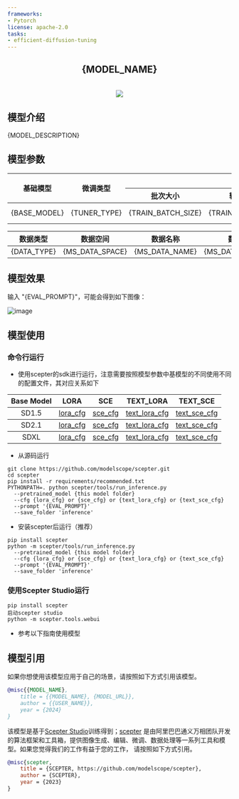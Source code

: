 ```yaml
---
frameworks:
- Pytorch
license: apache-2.0
tasks:
- efficient-diffusion-tuning
---
```


<p align="center">

  <h2 align="center">{MODEL_NAME}</h2>
  <p align="center">
    <br>
        <a href="https://github.com/modelscope/scepter/"><img src="https://img.shields.io/badge/powered by-scepter-6FEBB9.svg"></a>
    <br>
  </p>

## 模型介绍
{MODEL_DESCRIPTION}

## 模型参数
<table>
<thead>
  <tr>
    <th rowspan="2">基础模型</th>
    <th rowspan="2">微调类型</th>
    <th colspan="4">训练参数</th>
  </tr>
  <tr>
    <th>批次大小</th>
    <th>轮数</th>
    <th>学习率</th>
    <th>分辨率</th>
  </tr>
</thead>
<tbody align="center">
  <tr>
    <td rowspan="8">{BASE_MODEL}</td>
    <td>{TUNER_TYPE}</td>
    <td>{TRAIN_BATCH_SIZE}</td>
    <td>{TRAIN_EPOCH}</td>
    <td>{LEARNING_RATE}</td>
    <td>[{HEIGHT}, {WIDTH}]</td>
  </tr>
</tbody>
</table>


<table>
<thead>
  <tr>
    <th>数据类型</th>
    <th>数据空间</th>
    <th>数据名称</th>
    <th>数据子集</th>
  </tr>
</thead>
<tbody align="center">
  <tr>
    <td> {DATA_TYPE}</td>
    <td>{MS_DATA_SPACE}</td>
    <td>{MS_DATA_NAME}</td>
    <td>{MS_DATA_SUBNAME}</td>
  </tr>
</tbody>
</table>


## 模型效果

输入 "{EVAL_PROMPT}"，可能会得到如下图像：

![image]({IMAGE_PATH})


## 模型使用
### 命令行运行

* 使用scepter的sdk进行运行，注意需要按照模型参数中基模型的不同使用不同的配置文件，其对应关系如下
<table>
<thead>
  <tr>
    <th rowspan="2">Base Model</th>
    <th rowspan="1">LORA</th>
    <th colspan="1">SCE</th>
    <th colspan="1">TEXT_LORA</th>
    <th colspan="1">TEXT_SCE</th>
  </tr>
</thead>
<tbody align="center">
  <tr>
    <td rowspan="8">SD1.5</td>
    <td><a href="https://github.com/modelscope/scepter/blob/main/scepter/methods/examples/generation/stable_diffusion_1.5_512_lora.yaml">lora_cfg</a></td>
    <td><a href="https://github.com/modelscope/scepter/blob/main/scepter/methods/scedit/t2i/sd15_512_sce_t2i_swift.yaml">sce_cfg</a></td>
    <td><a href="https://github.com/modelscope/scepter/blob/main/scepter/methods/examples/generation/stable_diffusion_1.5_512_text_lora.yaml">text_lora_cfg</a></td>
    <td><a href="https://github.com/modelscope/scepter/blob/main/scepter/methods/scedit/t2i/stable_diffusion_1.5_512_text_sce.yaml">text_sce_cfg</a></td>
  </tr>
</tbody>
<tbody align="center">
  <tr>
    <td rowspan="8">SD2.1</td>
    <td><a href="https://github.com/modelscope/scepter/blob/main/scepter/methods/examples/generation/stable_diffusion_2.1_768_lora.yaml">lora_cfg</a></td>
    <td><a href="https://github.com/modelscope/scepter/blob/main/scepter/methods/scedit/t2i/sd21_768_sce_t2i_swift.yaml">sce_cfg</a></td>
    <td><a href="https://github.com/modelscope/scepter/blob/main/scepter/methods/examples/generation/stable_diffusion_2.1_768_text_lora.yaml">text_lora_cfg</a></td>
    <td><a href="https://github.com/modelscope/scepter/blob/main/scepter/methods/scedit/t2i/sd21_768_text_sce_t2i_swift.yaml">text_sce_cfg</a></td>
  </tr>
</tbody>
<tbody align="center">
  <tr>
    <td rowspan="8">SDXL</td>
    <td><a href="https://github.com/modelscope/scepter/blob/main/scepter/methods/examples/generation/stable_diffusion_xl_1024_lora.yaml">lora_cfg</a></td>
    <td><a href="https://github.com/modelscope/scepter/blob/main/scepter/methods/scedit/t2i/sdxl_1024_sce_t2i_swift.yaml">sce_cfg</a></td>
    <td><a href="https://github.com/modelscope/scepter/blob/main/scepter/methods/examples/generation/stable_diffusion_xl_1024_text_lora.yaml">text_lora_cfg</a></td>
    <td><a href="https://github.com/modelscope/scepter/blob/main/scepter/methods/scedit/t2i/sdxl_1024_text_sce_t2i_swift.yaml">text_sce_cfg</a></td>
  </tr>
</tbody>
</table>

* 从源码运行

```shell
git clone https://github.com/modelscope/scepter.git
cd scepter
pip install -r requirements/recommended.txt
PYTHONPATH=. python scepter/tools/run_inference.py
  --pretrained_model {this model folder}
  --cfg {lora_cfg} or {sce_cfg} or {text_lora_cfg} or {text_sce_cfg}
  --prompt '{EVAL_PROMPT}'
  --save_folder 'inference'
```

* 安装scepter后运行（推荐）
```shell
pip install scepter
python -m scepter/tools/run_inference.py
  --pretrained_model {this model folder}
  --cfg {lora_cfg} or {sce_cfg} or {text_lora_cfg} or {text_sce_cfg}
  --prompt '{EVAL_PROMPT}'
  --save_folder 'inference'
```
### 使用Scepter Studio运行
```shell
pip install scepter
启动scepter studio
python -m scepter.tools.webui
```
* 参考以下指南使用模型


## 模型引用
如果你想使用该模型应用于自己的场景，请按照如下方式引用该模型。
```bibtex
@misc{{MODEL_NAME},
    title = {{MODEL_NAME}, {MODEL_URL}},
    author = {{USER_NAME}},
    year = {2024}
}
```
该模型是基于[Scepter Studio](https://github.com/modelscope/scepter)训练得到；[scepter](https://github.com/modelscope/scepter)
是由阿里巴巴通义万相团队开发的算法框架和工具箱，提供图像生成、编辑、微调、数据处理等一系列工具和模型。如果您觉得我们的工作有益于您的工作，
请按照如下方式引用。
```bibtex
@misc{scepter,
    title = {SCEPTER, https://github.com/modelscope/scepter},
    author = {SCEPTER},
    year = {2023}
}
```
